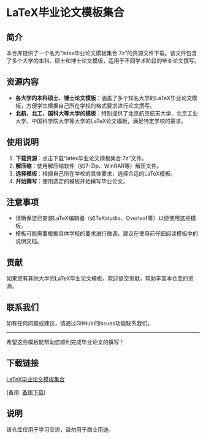 # LaTeX毕业论文模板集合

## 简介

本仓库提供了一个名为“latex毕业论文模板集合.7z”的资源文件下载。该文件包含了多个大学的本科、硕士和博士论文模板，适用于不同学术阶段的毕业论文撰写。

## 资源内容

- **各大学的本科硕士、博士论文模板**：涵盖了多个知名大学的LaTeX毕业论文模板，方便学生根据自己所在学校的格式要求进行论文撰写。
- **北航、北工、国科大等大学的模板**：特别提供了北京航空航天大学、北京工业大学、中国科学院大学等大学的LaTeX论文模板，满足特定学校的需求。

## 使用说明

1. **下载资源**：点击下载“latex毕业论文模板集合.7z”文件。
2. **解压缩**：使用解压缩软件（如7-Zip、WinRAR等）解压文件。
3. **选择模板**：根据自己所在学校的具体要求，选择合适的LaTeX模板。
4. **开始撰写**：使用选定的模板开始撰写毕业论文。

## 注意事项

- 请确保您已安装LaTeX编辑器（如TeXstudio、Overleaf等）以便使用这些模板。
- 模板可能需要根据具体学校的要求进行微调，建议在使用前仔细阅读模板中的说明文档。

## 贡献

如果您有其他大学的LaTeX毕业论文模板，欢迎提交贡献，帮助丰富本仓库的资源。

## 联系我们

如有任何问题或建议，请通过GitHub的Issues功能联系我们。

---

希望这些模板能帮助您顺利完成毕业论文的撰写！

## 下载链接
[LaTeX毕业论文模板集合](https://pan.quark.cn/s/e17962d7f55a) 

(备用: [备用下载](https://pan.baidu.com/s/1qK1QW4ZXSKpS2cLPFJz8xw?pwd=1234))

## 说明

该仓库仅用于学习交流，请勿用于商业用途。
